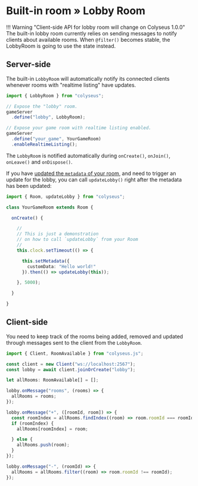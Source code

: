 # Built-in room &raquo; Lobby Room

!!! Warning "Client-side API for lobby room will change on Colyseus 1.0.0"
    The built-in lobby room currently relies on sending messages to notify clients about available rooms. When `@filter()` becomes stable, the LobbyRoom is going to use the state instead.

## Server-side

The built-in `LobbyRoom` will automatically notify its connected clients whenever rooms with "realtime listing" have updates.

```typescript
import { LobbyRoom } from "colyseus";

// Expose the "lobby" room.
gameServer
  .define("lobby", LobbyRoom);

// Expose your game room with realtime listing enabled.
gameServer
  .define("your_game", YourGameRoom)
  .enableRealtimeListing();
```

The `LobbyRoom` is notified automatically during `onCreate()`, `onJoin()`, `onLeave()` and `onDispose()`.

If you have [updated the `metadata` of your room](/server/room/#setmetadata-metadata), and need to trigger an update for the lobby, you can call `updateLobby()` right after the metadata has been updated:

```typescript
import { Room, updateLobby } from "colyseus";

class YourGameRoom extends Room {

  onCreate() {

    //
    // This is just a demonstration
    // on how to call `updateLobby` from your Room
    //
    this.clock.setTimeout(() => {

      this.setMetadata({
        customData: "Hello world!"
      }).then(() => updateLobby(this));

    }, 5000);

  }

}
```

## Client-side

You need to keep track of the rooms being added, removed and updated through messages sent to the client from the `LobbyRoom`.

```typescript
import { Client, RoomAvailable } from "colyseus.js";

const client = new Client("ws://localhost:2567");
const lobby = await client.joinOrCreate("lobby");

let allRooms: RoomAvailable[] = [];

lobby.onMessage("rooms", (rooms) => {
  allRooms = rooms;
});

lobby.onMessage("+", ([roomId, room]) => {
  const roomIndex = allRooms.findIndex((room) => room.roomId === roomId);
  if (roomIndex) {
    allRooms[roomIndex] = room;

  } else {
    allRooms.push(room);
  }
});

lobby.onMessage("-", (roomId) => {
  allRooms = allRooms.filter((room) => room.roomId !== roomId);
});
```